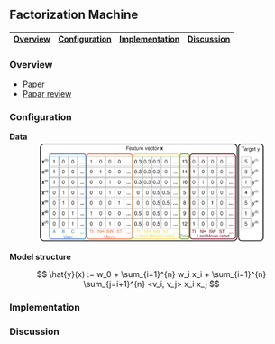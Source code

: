 ## Factorization Machine

| [Overview](#Overview) | [Configuration](#Configuration) | [Implementation](#Implementation) | [Discussion](#Discussion) |
|:---------------------:|:-------------------------------:|:---------------------------------:|:-------------------------:|

### Overview

- [Paper](https://analyticsconsultores.com.mx/wp-content/uploads/2019/03/Factorization-Machines-Steffen-Rendle-Osaka-University-2010.pdf)
- [Papar review]()

### Configuration

**Data**
<img src=../../../docs/pics/FM_input.png width="80%" style="display: block; margin: 0 auto;"/>

**Model structure**

$$
\hat{y}(x) := w_0 + \sum_{i=1}^{n} w_i x_i + \sum_{i=1}^{n} \sum_{j=i+1}^{n} <v_i, v_j> x_i x_j
$$

### Implementation

### Discussion
